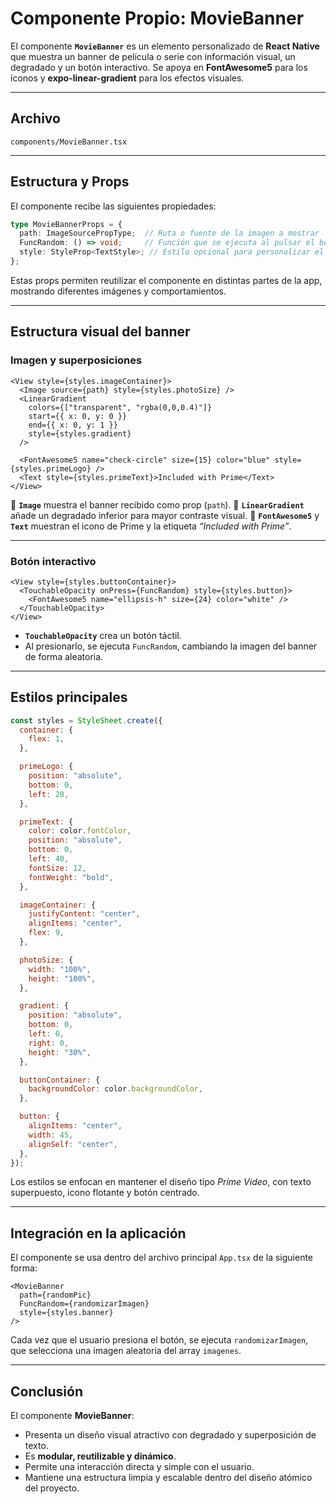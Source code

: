 # Componente Propio: MovieBanner

El componente **`MovieBanner`** es un elemento personalizado de **React Native** que muestra un banner de película o serie con información visual, un degradado y un botón interactivo. Se apoya en **FontAwesome5** para los íconos y **expo-linear-gradient** para los efectos visuales.

---

## Archivo

`components/MovieBanner.tsx`

---

## Estructura y Props

El componente recibe las siguientes propiedades:

```typescript
type MovieBannerProps = {
  path: ImageSourcePropType;  // Ruta o fuente de la imagen a mostrar
  FuncRandom: () => void;     // Función que se ejecuta al pulsar el botón
  style: StyleProp<TextStyle>; // Estilo opcional para personalizar el banner
};
```

Estas props permiten reutilizar el componente en distintas partes de la app, mostrando diferentes imágenes y comportamientos.

---

## Estructura visual del banner

### Imagen y superposiciones

```tsx
<View style={styles.imageContainer}>
  <Image source={path} style={styles.photoSize} />
  <LinearGradient
    colors={["transparent", "rgba(0,0,0.4)"]}
    start={{ x: 0, y: 0 }}
    end={{ x: 0, y: 1 }}
    style={styles.gradient}
  />

  <FontAwesome5 name="check-circle" size={15} color="blue" style={styles.primeLogo} />
  <Text style={styles.primeText}>Included with Prime</Text>
</View>
```

🔹 **`Image`** muestra el banner recibido como prop (`path`).
🔹 **`LinearGradient`** añade un degradado inferior para mayor contraste visual.
🔹 **`FontAwesome5`** y **`Text`** muestran el icono de Prime y la etiqueta *“Included with Prime”*.

---

### Botón interactivo

```tsx
<View style={styles.buttonContainer}>
  <TouchableOpacity onPress={FuncRandom} style={styles.button}>
    <FontAwesome5 name="ellipsis-h" size={24} color="white" />
  </TouchableOpacity>
</View>
```

* **`TouchableOpacity`** crea un botón táctil.
* Al presionarlo, se ejecuta `FuncRandom`, cambiando la imagen del banner de forma aleatoria.

---

## Estilos principales

```js
const styles = StyleSheet.create({
  container: {
    flex: 1,
  },

  primeLogo: {
    position: "absolute",
    bottom: 0,
    left: 20,
  },

  primeText: {
    color: color.fontColor,
    position: "absolute",
    bottom: 0,
    left: 40,
    fontSize: 12,
    fontWeight: "bold",
  },

  imageContainer: {
    justifyContent: "center",
    alignItems: "center",
    flex: 9,
  },

  photoSize: {
    width: "100%",
    height: "100%",
  },

  gradient: {
    position: "absolute",
    bottom: 0,
    left: 0,
    right: 0,
    height: "30%",
  },

  buttonContainer: {
    backgroundColor: color.backgroundColor,
  },

  button: {
    alignItems: "center",
    width: 45,
    alignSelf: "center",
  },
});
```

Los estilos se enfocan en mantener el diseño tipo *Prime Video*, con texto superpuesto, icono flotante y botón centrado.

---

## Integración en la aplicación

El componente se usa dentro del archivo principal `App.tsx` de la siguiente forma:

```tsx
<MovieBanner
  path={randomPic}
  FuncRandom={randomizarImagen}
  style={styles.banner}
/>
```

Cada vez que el usuario presiona el botón, se ejecuta `randomizarImagen`, que selecciona una imagen aleatoria del array `imagenes`.

---

## Conclusión

El componente **MovieBanner**:

* Presenta un diseño visual atractivo con degradado y superposición de texto.
* Es **modular, reutilizable y dinámico**.
* Permite una interacción directa y simple con el usuario.
* Mantiene una estructura limpia y escalable dentro del diseño atómico del proyecto.
